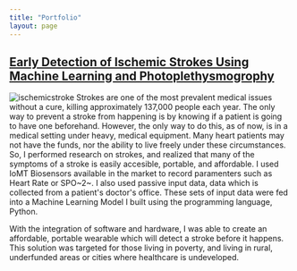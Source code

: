 ```yaml
---
title: "Portfolio"
layout: page
---
```

## [Early Detection of Ischemic Strokes Using Machine Learning and Photoplethysmogrophy](https://docs.google.com/document/d/1_mL3RhU5zP31dQCMU8G8aoRy985BwLJb/edit)
![ischemicstroke](../_images/ischemicstroke.png)
Strokes are one of the most prevalent medical issues without a cure, killing approximately 137,000 people each year. The only way to prevent a stroke from happening is by knowing if a patient is going to have one beforehand. However, the only way to do this, as of now, is in a medical setting under heavy, medical equipment. Many heart patients may not have the funds, nor the ability to live freely under these circumstances. So, I performed research on strokes, and realized that many of the symptoms of a stroke is easily accesible, portable, and affordable. I used IoMT Biosensors available in the market to record paramenters such as Heart Rate or SPO~2~. I also used passive input data, data which is collected from a patient's doctor's office. These sets of input data were fed into a Machine Learning Model I built using the programming language, Python.

With the integration of software and hardware, I was able to create an affordable, portable wearable which will detect a stroke before it happens. This solution was targeted for those living in poverty, and living in rural, underfunded areas or cities where healthcare is undeveloped. 
